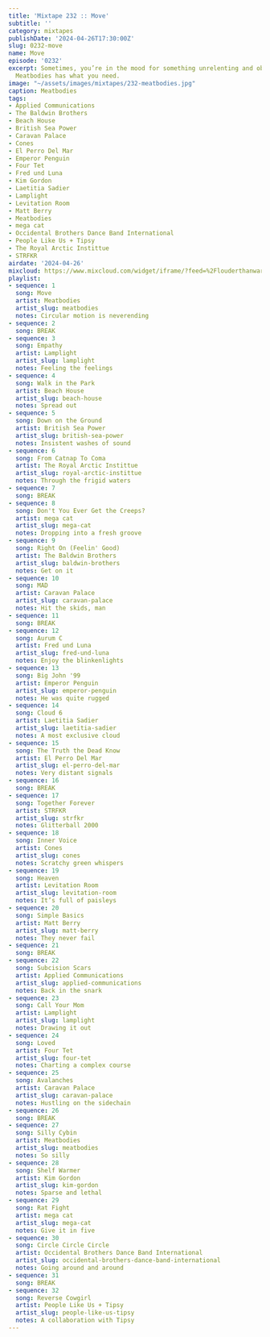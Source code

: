 ```yaml
---
title: 'Mixtape 232 :: Move'
subtitle: ''
category: mixtapes
publishDate: '2024-04-26T17:30:00Z'
slug: 0232-move
name: Move
episode: '0232'
excerpt: Sometimes, you’re in the mood for something unrelenting and obsessive, and
  Meatbodies has what you need.
image: "~/assets/images/mixtapes/232-meatbodies.jpg"
caption: Meatbodies
tags:
- Applied Communications
- The Baldwin Brothers
- Beach House
- British Sea Power
- Caravan Palace
- Cones
- El Perro Del Mar
- Emperor Penguin
- Four Tet
- Fred und Luna
- Kim Gordon
- Laetitia Sadier
- Lamplight
- Levitation Room
- Matt Berry
- Meatbodies
- mega cat
- Occidental Brothers Dance Band International
- People Like Us + Tipsy
- The Royal Arctic Instittue
- STRFKR
airdate: '2024-04-26'
mixcloud: https://www.mixcloud.com/widget/iframe/?feed=%2Flouderthanwar%2Fthe-final-hour-232-move-2024-04-26%2F&hide_artwork=1&hide_cover=1
playlist:
- sequence: 1
  song: Move
  artist: Meatbodies
  artist_slug: meatbodies
  notes: Circular motion is neverending
- sequence: 2
  song: BREAK
- sequence: 3
  song: Empathy
  artist: Lamplight
  artist_slug: lamplight
  notes: Feeling the feelings
- sequence: 4
  song: Walk in the Park
  artist: Beach House
  artist_slug: beach-house
  notes: Spread out
- sequence: 5
  song: Down on the Ground
  artist: British Sea Power
  artist_slug: british-sea-power
  notes: Insistent washes of sound
- sequence: 6
  song: From Catnap To Coma
  artist: The Royal Arctic Instittue
  artist_slug: royal-arctic-instittue
  notes: Through the frigid waters
- sequence: 7
  song: BREAK
- sequence: 8
  song: Don't You Ever Get the Creeps?
  artist: mega cat
  artist_slug: mega-cat
  notes: Dropping into a fresh groove
- sequence: 9
  song: Right On (Feelin' Good)
  artist: The Baldwin Brothers
  artist_slug: baldwin-brothers
  notes: Get on it
- sequence: 10
  song: MAD
  artist: Caravan Palace
  artist_slug: caravan-palace
  notes: Hit the skids, man
- sequence: 11
  song: BREAK
- sequence: 12
  song: Aurum C
  artist: Fred und Luna
  artist_slug: fred-und-luna
  notes: Enjoy the blinkenlights
- sequence: 13
  song: Big John '99
  artist: Emperor Penguin
  artist_slug: emperor-penguin
  notes: He was quite rugged
- sequence: 14
  song: Cloud 6
  artist: Laetitia Sadier
  artist_slug: laetitia-sadier
  notes: A most exclusive cloud
- sequence: 15
  song: The Truth the Dead Know
  artist: El Perro Del Mar
  artist_slug: el-perro-del-mar
  notes: Very distant signals
- sequence: 16
  song: BREAK
- sequence: 17
  song: Together Forever
  artist: STRFKR
  artist_slug: strfkr
  notes: Glitterball 2000
- sequence: 18
  song: Inner Voice
  artist: Cones
  artist_slug: cones
  notes: Scratchy green whispers
- sequence: 19
  song: Heaven
  artist: Levitation Room
  artist_slug: levitation-room
  notes: It’s full of paisleys
- sequence: 20
  song: Simple Basics
  artist: Matt Berry
  artist_slug: matt-berry
  notes: They never fail
- sequence: 21
  song: BREAK
- sequence: 22
  song: Subcision Scars
  artist: Applied Communications
  artist_slug: applied-communications
  notes: Back in the snark
- sequence: 23
  song: Call Your Mom
  artist: Lamplight
  artist_slug: lamplight
  notes: Drawing it out
- sequence: 24
  song: Loved
  artist: Four Tet
  artist_slug: four-tet
  notes: Charting a complex course
- sequence: 25
  song: Avalanches
  artist: Caravan Palace
  artist_slug: caravan-palace
  notes: Hustling on the sidechain
- sequence: 26
  song: BREAK
- sequence: 27
  song: Silly Cybin
  artist: Meatbodies
  artist_slug: meatbodies
  notes: So silly
- sequence: 28
  song: Shelf Warmer
  artist: Kim Gordon
  artist_slug: kim-gordon
  notes: Sparse and lethal
- sequence: 29
  song: Rat Fight
  artist: mega cat
  artist_slug: mega-cat
  notes: Give it in five
- sequence: 30
  song: Circle Circle Circle
  artist: Occidental Brothers Dance Band International
  artist_slug: occidental-brothers-dance-band-international
  notes: Going around and around
- sequence: 31
  song: BREAK
- sequence: 32
  song: Reverse Cowgirl
  artist: People Like Us + Tipsy
  artist_slug: people-like-us-tipsy
  notes: A collaboration with Tipsy
---
```


